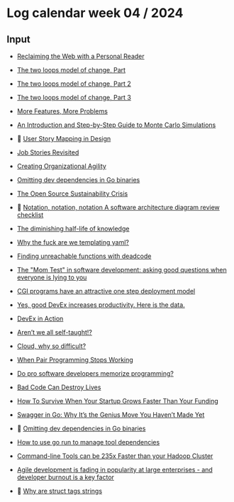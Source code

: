 # Log calendar week 04 / 2024

## Input


- [Reclaiming the Web with a Personal Reader](https://olano.dev/2023-12-12-reclaiming-the-web-with-a-personal-reader/)

- [The two loops model of change, Part](https://www.chriscorrigan.com/parkinglot/the-two-loops-model-of-change-part-1/)

- [The two loops model of change, Part 2](https://www.chriscorrigan.com/parkinglot/the-two-loops-model-of-change-part-2/)
- [The two loops model of change, Part 3](https://www.chriscorrigan.com/parkinglot/the-two-loops-model-of-change-part-3/)
- [More Features, More Problems](https://mdalmijn.com/p/more-features-more-problems)

- [An Introduction and Step-by-Step Guide to Monte Carlo Simulations](https://medium.com/@benjihuser/an-introduction-and-step-by-step-guide-to-monte-carlo-simulations-4706f675a02f)

- :memo: [User Story Mapping in Design](https://www.interaction-design.org/literature/article/user-story-mapping-in-design)


- [Job Stories Revisited](https://jtbdtoolkit.medium.com/job-stories-revisited-13ad0b54eb3c)
- [Creating Organizational Agility](https://bradenkelley.com/2024/01/creating-organizational-agility/)
- [Omitting dev dependencies in Go binaries](https://rednafi.com/go/omit_dev_dependencies_in_binaries/)

- [The Open Source Sustainability Crisis](https://openpath.chadwhitacre.com/2024/the-open-source-sustainability-crisis/)

- :memo: [Notation, notation, notation A software architecture diagram review checklist](https://c4model.com/review/)

- [The diminishing half-life of knowledge](https://rednafi.com/zephyr/diminishing_half_life_of_knowledge/)


- [Why the fuck are we templating yaml?](https://leebriggs.co.uk/blog/2019/02/07/why-are-we-templating-yaml)
- [Finding unreachable functions with deadcode](https://go.dev/blog/deadcode)
- [The "Mom Test" in software development: asking good questions when everyone is lying to you](https://graphite.dev/blog/the-mom-test)
- [CGI programs have an attractive one step deployment model](https://utcc.utoronto.ca/~cks/space/blog/web/CGIOneStepDeployment)
- [Yes, good DevEx increases productivity. Here is the data.](https://github.blog/2024-01-23-good-devex-increases-productivity/)
- [DevEx in Action](https://dl.acm.org/doi/pdf/10.1145/3639443)
- [Aren’t we all self-taught!?](https://dev.to/citycoderus/arent-we-all-self-taught-jh)
- [Cloud, why so difficult?](https://dev.to/winglang/cloud-why-so-difficult-3j33)
- [When Pair Programming Stops Working](https://levelup.gitconnected.com/when-pair-programming-stops-working-14c798c27fe7)


- [Do pro software developers memorize programming?](https://tomaszs2.medium.com/do-pro-software-developers-memorize-programming-00b282d0b1a4)
- [Bad Code Can Destroy Lives](https://medium.com/@tsecretdeveloper/bad-code-can-destroy-lives-671024bb2d54)
- [How To Survive When Your Startup Grows Faster Than Your Funding](https://ehandbook.com/how-to-survive-when-your-startup-grows-faster-than-your-funding-63910b3434a4)
- [Swagger in Go: Why It’s the Genius Move You Haven’t Made Yet](https://levelup.gitconnected.com/swagger-in-go-why-its-the-genius-move-you-haven-t-made-yet-0326f6e2881f)

- :memo: [Omitting dev dependencies in Go binaries](https://rednafi.com/go/omit_dev_dependencies_in_binaries/)

- [How to use go run to manage tool dependencies](https://www.alexedwards.net/blog/using-go-run-to-manage-tool-dependencies)

- [Command-line Tools can be 235x Faster than your Hadoop Cluster](https://adamdrake.com/command-line-tools-can-be-235x-faster-than-your-hadoop-cluster.html)

- [Agile development is fading in popularity at large enterprises - and developer burnout is a key factor](https://www.itpro.com/software/agile-development-is-fading-in-popularity-at-large-enterprises-and-developer-burnout-is-a-key-factor)

- :memo: [Why are struct tags strings](https://www.reddit.com/r/golang/comments/1abhwa9/why_are_struct_tags_strings/)

